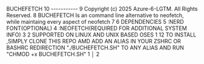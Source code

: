 BUCHEFETCH
  10   -----------
   9   Copyright (c) 2025 Azure-6-LGTM. All Rights Reserved.
   8   BUCHEFETCH Is an command line alternative to neofetch,            while maintaing every aspect of neofetch
   7
   6   DEPENDENCIES
   5   :NERD FONT(OPTIONAL)
   4   :NEOFETCH(REQUIRED FOR ADDITIONAL SYSTEM INFO)
   3
   2   SUPPORTED ON LINUX AND UNIX BASED OSES
   1
  12   TO INSTALL ,SIMPLY CLONE THIS REPO AMD ADD AN ALIAS IN            YOUR ZSHRC OR BASHRC REDIRECTION "./BUCHEFETCH.SH" TO ANY         ALIAS AND RUN "CHMOD +x BUCHEFETCH.SH"
   1   │
   2
